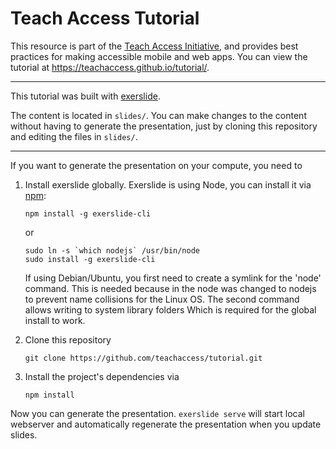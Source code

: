 # Teach Access Tutorial

This resource is part of the [Teach Access Initiative](http://teachaccess.org/), and provides best practices for making 
accessible mobile and web apps. You can view the tutorial at <https://teachaccess.github.io/tutorial/>.

---

This tutorial was built with [exerslide](https://facebookincubator.github.io/exerslide/).

The content is located in `slides/`. You can make changes to the content 
without having to generate the presentation, just by cloning this repository 
and editing the files in `slides/`.

---

If you want to generate the presentation on your compute, you need to

1. Install exerslide globally. Exerslide is using Node, you can install it via 
   [npm](https://www.npmjs.com/):

   ```
   npm install -g exerslide-cli
   ```
   or
   ```
   sudo ln -s `which nodejs` /usr/bin/node
   sudo install -g exerslide-cli
   ```
   If using Debian/Ubuntu, you first need to create a symlink for the 'node' command.
   This is needed because in the node was changed to nodejs to prevent name collisions for
   the Linux OS. The second command allows writing to system library folders Which is required
   for the global install to work.

2. Clone this repository

   ```
   git clone https://github.com/teachaccess/tutorial.git
   ```

3. Install the project's dependencies via

   ```
   npm install
   ```

Now you can generate the presentation. `exerslide serve` will start local 
webserver and automatically regenerate the presentation when you update slides.
